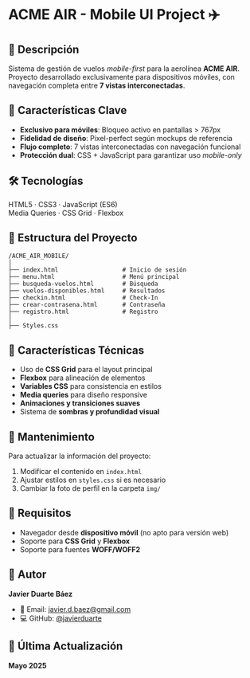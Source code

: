 # ACME AIR - Mobile UI Project ✈️

## 📱 Descripción  
Sistema de gestión de vuelos *mobile-first* para la aerolínea **ACME AIR**. Proyecto desarrollado exclusivamente para dispositivos móviles, con navegación completa entre **7 vistas interconectadas**.

## 🔐 Características Clave
- **Exclusivo para móviles**: Bloqueo activo en pantallas > 767px  
- **Fidelidad de diseño**: Pixel-perfect según mockups de referencia  
- **Flujo completo**: 7 vistas interconectadas con navegación funcional  
- **Protección dual**: CSS + JavaScript para garantizar uso *mobile-only*  

## 🛠 Tecnologías  
HTML5 · CSS3 · JavaScript (ES6)  
Media Queries · CSS Grid · Flexbox  

## 📁 Estructura del Proyecto

```
/ACME_AIR_MOBILE/
│
├── index.html                  # Inicio de sesión
├── menu.html                   # Menú principal
├── busqueda-vuelos.html        # Búsqueda
├── vuelos-disponibles.html     # Resultados
├── checkin.html                # Check-In
├── crear-contrasena.html       # Contraseña
├── registro.html               # Registro
│
├── Styles.css
```

## 🚀 Características Técnicas
- Uso de **CSS Grid** para el layout principal  
- **Flexbox** para alineación de elementos  
- **Variables CSS** para consistencia en estilos  
- **Media queries** para diseño responsive  
- **Animaciones y transiciones suaves**  
- Sistema de **sombras y profundidad visual**  

## 📝 Mantenimiento
Para actualizar la información del proyecto:
1. Modificar el contenido en `index.html`  
2. Ajustar estilos en `styles.css` si es necesario  
3. Cambiar la foto de perfil en la carpeta `img/`  

## 🔧 Requisitos
- Navegador desde **dispositivo móvil** (no apto para versión web)  
- Soporte para **CSS Grid** y **Flexbox**  
- Soporte para fuentes **WOFF/WOFF2**  

## 👤 Autor
**Javier Duarte Báez**  
- 📧 Email: [javier.d.baez@gmail.com](mailto:javier.d.baez@gmail.com)  
- 💻 GitHub: [@javierduarte](https://github.com/Jdbaez94)  

## 📅 Última Actualización  
**Mayo 2025**
